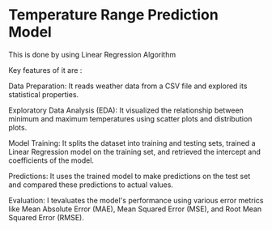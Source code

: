 # Temperature Range Prediction Model

This is done by using Linear Regression Algorithm

Key features of it are :

Data Preparation: It reads weather data from a CSV file and explored its statistical properties.

Exploratory Data Analysis (EDA): It visualized the relationship between minimum and maximum temperatures using scatter plots and distribution plots.

Model Training: It splits the dataset into training and testing sets, trained a Linear Regression model on the training set, and retrieved the intercept and coefficients of the model.

Predictions: It uses the trained model to make predictions on the test set and compared these predictions to actual values.

Evaluation: I tevaluates the model's performance using various error metrics like Mean Absolute Error (MAE), Mean Squared Error (MSE), and Root Mean Squared Error (RMSE).



